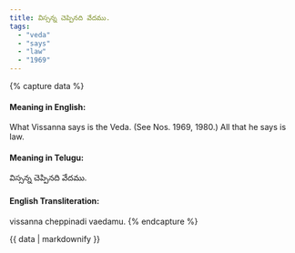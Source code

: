 ```yaml
---
title: విస్సన్న చెప్పినది వేదము.
tags:
  - "veda"
  - "says"
  - "law"
  - "1969"
---
```


{% capture data %}
#### Meaning in English:
What Vissanna says is the Veda.
(See Nos. 1969, 1980.)
All that he says is law.

#### Meaning in Telugu:
విస్సన్న చెప్పినది వేదము.

#### English Transliteration:
vissanna cheppinadi vaedamu.
{% endcapture %}

<div class="notice">{{ data | markdownify }}</div>

